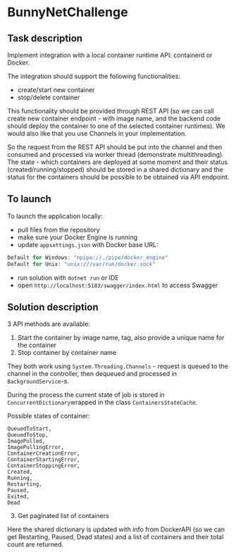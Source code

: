 # BunnyNetChallenge

## Task description

Implement integration with a local container runtime API: containerd or Docker.
 
The integration should support the following functionalities:

-   create/start new container
-   stop/delete container
 

This functionality should be provided through REST API (so we can call create new container endpoint - with image name, and the backend code should deploy the container to one of the selected container runtimes). We would also like that you use Channels in your implementation.  

So the request from the REST API should be put into the channel and then consumed and processed via worker thread (demonstrate multithreading). The state - which containers are deployed at some moment and their status (created/running/stopped) should be stored in a shared dictionary and the status for the containers should be possible to be obtained via API endpoint.

## To launch

To launch the application locally:

- pull files from the repository
- make sure your Docker Engine is running
- update `appsettings.json`  with Docker base URL: 
``````csharp
Default for Windows: "npipe://./pipe/docker_engine" 
Default for Unix: "unix:///var/run/docker.sock"
``````
- run solution with `dotnet run` or IDE
- open `http://localhost:5183/swagger/index.html` to access Swagger

## Solution description
3 API methods are available: 
1) Start the container by image name, tag, also provide a unique name for the container
2) Stop container by container name 

They both work using `System.Threading.Channels` - request is queued to the channel in the controller, then dequeued and processed in `BackgroundService`-s.

During the process the current state of job is stored in `ConcurrentDictionary`wrapped in the class `ContainersStateCache`.

Possible states of container: 
````
QueuedToStart,
QueuedToStop,
ImagePulled,
ImagePullingError,
ContainerCreationError,
ContainerStartingError,
ContainerStoppingError,
Created,
Running,
Restarting,
Paused,
Exited,
Dead
````
3) Get paginated list of containers

Here the shared dictionary is updated with info from DockerAPI (so we can get Restarting, Paused, Dead states) and a list of containers and their total count are returned.
